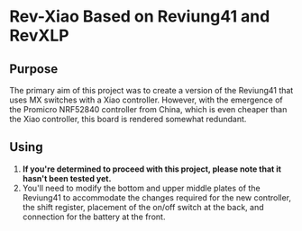 # Rev-Xiao Based on Reviung41 and RevXLP

## Purpose
The primary aim of this project was to create a version of the Reviung41 that uses MX switches with a Xiao controller. However, with the emergence of the Promicro NRF52840 controller from China, which is even cheaper than the Xiao controller, this board is rendered somewhat redundant.

## Using
1. **If you're determined to proceed with this project, please note that it hasn't been tested yet.**
2. You'll need to modify the bottom and upper middle plates of the Reviung41 to accommodate the changes required for the new controller, the shift register, placement of the on/off switch at the back, and connection for the battery at the front.
